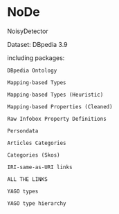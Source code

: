 NoDe
====

NoisyDetector

Dataset: DBpedia 3.9

including packages:

	DBpedia Ontology

	Mapping-based Types

	Mapping-based Types (Heuristic)

	Mapping-based Properties (Cleaned)

	Raw Infobox Property Definitions

	Persondata

	Articles Categories

	Categories (Skos)

	IRI-same-as-URI links

	ALL THE LINKS

	YAGO types

	YAGO type hierarchy

